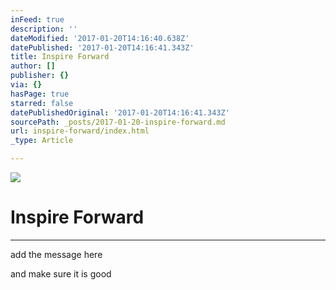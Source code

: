 ```yaml
---
inFeed: true
description: ''
dateModified: '2017-01-20T14:16:40.638Z'
datePublished: '2017-01-20T14:16:41.343Z'
title: Inspire Forward
author: []
publisher: {}
via: {}
hasPage: true
starred: false
datePublishedOriginal: '2017-01-20T14:16:41.343Z'
sourcePath: _posts/2017-01-20-inspire-forward.md
url: inspire-forward/index.html
_type: Article

---
```

![](https://the-grid-user-content.s3-us-west-2.amazonaws.com/8fdf21e5-1fad-4bb4-ab32-cc07d1a15863.png)

# Inspire Forward

---

add the message here 

and make sure it is good